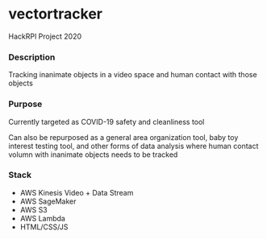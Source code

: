 # vectortracker
HackRPI Project 2020

### Description
Tracking inanimate objects in a video space and human contact with those objects

### Purpose
Currently targeted as COVID-19 safety and cleanliness tool

Can also be repurposed as a general area organization tool, baby toy interest testing tool, and other forms of data analysis where human contact volumn with inanimate objects needs to be tracked

### Stack
 - AWS Kinesis Video + Data Stream
 - AWS SageMaker
 - AWS S3
 - AWS Lambda
 - HTML/CSS/JS
